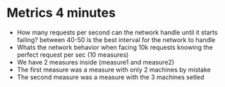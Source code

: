 # Metrics 4 minutes
- How many requests per second can the network handle until it starts failing? between 40-50 is the best interval for the network to handle
- Whats the network behavior when facing 10k requests knowing the perfect request per sec (10 measures)
- We have 2 measures inside (measure1 and measure2)
- The first measure was a measure with only 2 machines by mistake
- The second measure was a measure with the 3 machines setled
